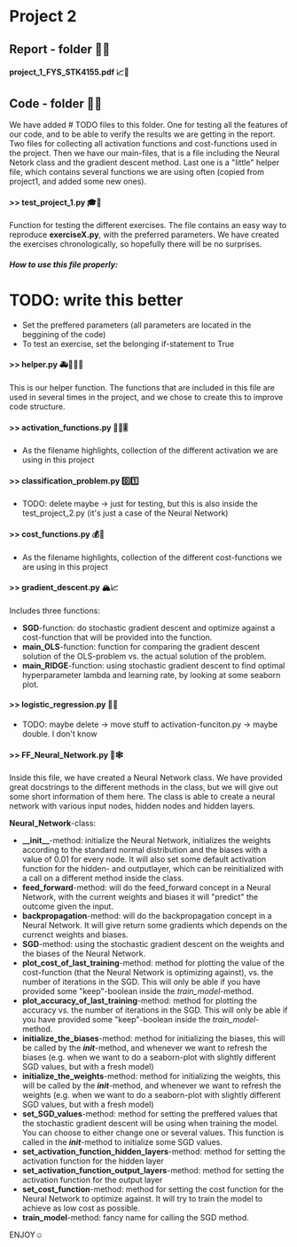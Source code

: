 # Project 2

## Report - folder 📒📖

#### project_1_FYS_STK4155.pdf 📈📝

## Code - folder 🔐💬
We have added # TODO files to this folder. One for testing all the features of our code, and to be able to verify the results we are 
getting in the report. Two files for collecting all activation functions and cost-functions used in the project. Then we have our main-files, that is a file including the Neural Netork class and the gradient descent method. Last one is a "little" helper file, which contains several functions we are using often (copied from project1, and added some new ones).

#### >> test_project_1.py 🎓🧪
Function for testing the different exercises. The file contains an easy way to reproduce **exerciseX.py**, with the preferred parameters. We have created the exercises chronologically, so hopefully there will be no surprises. 

##### *How to use this file properly:*
# TODO: write this better
- Set the preffered parameters (all parameters are located in the beggining of the code)
- To test an exercise, set the belonging if-statement to True

#### >> helper.py 🚑👮🏼‍♂️
This is our helper function. The functions that are included in this file are used in several times in the project, and we chose to create this to improve code structure. 

#### >> activation_functions.py 🤼‍♂️🎚
- As the filename highlights, collection of the different activation we are using in this project 

#### >> classification_problem.py 0️⃣1️⃣
- TODO: delete maybe -> just for testing, but this is also inside the test_project_2.py (it's just a case of the Neural Network)

#### >> cost_functions.py 💰💸
- As the filename highlights, collection of the different cost-functions we are using in this project

#### >> gradient_descent.py 🏔📈
Includes three functions:
- **SGD**-function: do stochastic gradient descent and optimize against a cost-function that will be provided into the function.
- **main_OLS**-function: function for comparing the gradient descent solution of the OLS-problem vs. the actual solution of the problem.
- **main_RIDGE**-function: using stochastic gradient descent to find optimal hyperparameter lambda and learning rate, by looking at some seaborn plot.

#### >> logistic_regression.py 🚜🚚
- TODO: maybe delete -> move stuff to activation-funciton.py -> maybe double. I don't know

#### >> FF_Neural_Network.py 🔗🕸
Inside this file, we have created a Neural Network class. We have provided great docstrings to the different methods in the class, but we will give out some short information of them here. The class is able to create a neural network with various input nodes, hidden nodes and hidden layers.

**Neural_Network**-class:

- **\_\_init__**-method: initialize the Neural Network, initializes the weights according to the standard normal distribution and the biases with a value of 0.01 for every node. It will also set some default activation function for the hidden- and outputlayer, which can be reinitialized with a call on a different method inside the class. 
- **feed_forward**-method: will do the feed_forward concept in a Neural Network, with the current weights and biases it will "predict" the outcome given the input.
- **backpropagation**-method: will do the backpropagation concept in a Neural Network. It will give return some gradients which depends on the currenct weights and biases. 
- **SGD**-method: using the stochastic gradient descent on the weights and the biases of the Neural Network. 
- **plot_cost_of_last_training**-method: method for plotting the value of the cost-function (that the Neural Network is optimizing against), vs. the number of iterations in the SGD. This will only be able if you have provided some "keep"-boolean inside the *train_model*-method.
- **plot_accuracy_of_last_training**-method: method for plotting the accuracy vs. the number of iterations in the SGD. This will only be able if you have provided some "keep"-boolean inside the *train_model*-method.
- **initialize_the_biases**-method: method for initializing the biases, this will be called by the *__init__*-method, and whenever we want to refresh the biases (e.g. when we want to do a seaborn-plot with slightly different SGD values, but with a fresh model)
- **initialize_the_weights**-method: method for initializing the weights, this will be called by the *__init__*-method, and whenever we want to refresh the weights (e.g. when we want to do a seaborn-plot with slightly different SGD values, but with a fresh model)
- **set_SGD_values**-method: method for setting the preffered values that the stochastic gradient descent will be using when training the model. You can choose to either change one or several values. This function is called in the *__init__*-method to initialize some SGD values.
- **set_activation_function_hidden_layers**-method: method for setting the activation function for the hidden layer
- **set_activation_function_output_layers**-method: method for setting the activation function for the output layer
- **set_cost_function**-method: method for setting the cost function for the Neural Network to optimize against. It will try to train the model to achieve as low cost as possible.
- **train_model**-method: fancy name for calling the SGD method. 








ENJOY☺️




